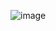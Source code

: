 ![image](https://github.com/nvmarzakov/SoftUni-HTML-and-CSS/assets/114495254/5c71a256-97dd-4aff-b671-773b6c93ae19)
